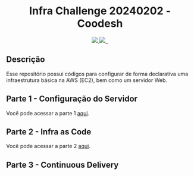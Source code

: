 <p align="center">
    <h1 align="center">Infra Challenge 20240202 - Coodesh</h1>
</p>

<p align="center">
  <a aria-label="Ansible version" href="https://www.ansible.com/">
    <img src="https://img.shields.io/badge/v2.15.3-000.svg?logo=Ansible&labelColor=000&style=for-the-badge">
  </a>
  <a aria-label="awscli version" href="https://aws.amazon.com/cli/">
    <img src="https://img.shields.io/badge/2.13.3-000?style=for-the-badge&logo=amazonwebservices&logoColor=white">
  </a>
  <a aria-label="Python version" href="https://www.python.org/">
    <img alt="" src="https://img.shields.io/badge/v3.9-000.svg?logo=python&style=for-the-badge">
  </a>
  <a aria-label="Terraform version" href="https://www.terraform.io/">
    <img alt="" src="https://img.shields.io/badge/v1.5.4-000.svg?logo=terraform&logoColor=7B42BC&style=for-the-badge">
  </a>
</p>

## Descrição
Esse repositório possui códigos para configurar de forma declarativa uma infraestrutura básica na AWS (EC2), bem como um servidor Web.

## Parte 1 - Configuração do Servidor

Você pode acessar a parte 1 [aqui](parte1/README.md).

## Parte 2 - Infra as Code

Você pode acessar a parte 2 [aqui](parte2/README.md).

## Parte 3 - Continuous Delivery

<!-- TODO ADD CD-->

